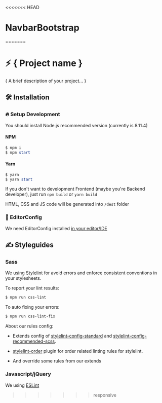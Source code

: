 <<<<<<< HEAD
# NavbarBootstrap
=======
# ⚡️ { Project name }

{ A brief description of your project... }

## 🛠 Installation

### 🔥 Setup Development

You should install Node.js recommended version (currently is 8.11.4)

#### NPM

```powershell
$ npm i
$ npm start
```

#### Yarn

```powershell
$ yarn
$ yarn start
```

If you don't want to development Frontend (maybe you're Backend developer), just run `npm build` or `yarn build`

HTML, CSS and JS code will be generated into `/dest` folder

### 🙏 EditorConfig

We need EditorConfig installed [in your editor/IDE](http://editorconfig.org/#download)

## ✍️ Styleguides

### Sass

We using [Stylelint](https://stylelint.io/) for avoid errors and enforce consistent conventions in your stylesheets.

To report your lint results:

```powershell
$ npm run css-lint
```

To auto fixing your errors:

```powershell
$ npm run css-lint-fix
```

About our rules config:

-   Extends config of [stylelint-config-standard](https://github.com/stylelint/stylelint-config-standard) and [stylelint-config-recommended-scss](https://github.com/kristerkari/stylelint-config-recommended-scss).
    
-   [stylelint-order](https://github.com/hudochenkov/stylelint-order) plugin for order related linting rules for stylelint.
    
-   And override some rules from our extends
    

### Javascript/jQuery

We using [ESLint](https://eslint.org/)
>>>>>>> responsive

